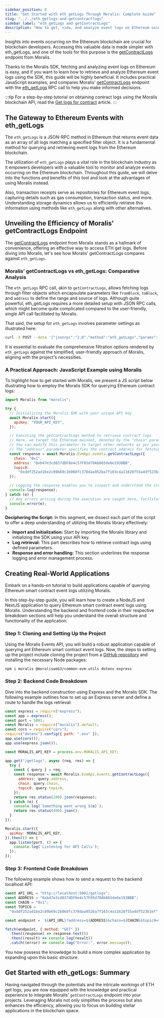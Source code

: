 ```yaml
---
sidebar_position: 0
title: "Get Started with eth_getLogs Through Moralis: Complete Guide"
slug: "../../eth_getlogs-and-getcontractlogs"
sidebar_label: "eth_getLogs and getContractLogs"
description: "How to get, view, and analyze event logs on Ethereum using eth_getLogs RPC method and Moralis getContractLogs RPC method"
---
```


Insights into events occurring on the Ethereum blockchain are crucial for blockchain developers. Accessing this valuable data is made simpler with eth_getLogs, and one of the tools for this purpose is the [getContractLogs](/web3-data-api/evm/reference/get-contract-logs) endpoint from Moralis.

Thanks to the Moralis SDK, fetching and analyzing event logs on Ethereum is easy, and if you want to learn how to retrieve and analyze Ethereum event logs using the SDK, this guide will be highly beneficial. It includes practical JavaScript examples, and compares Moralis' [getContractLogs](/web3-data-api/evm/reference/get-contract-logs) endpoint with the [eth_getLogs](https://ethereum.org/en/developers/docs/apis/json-rpc/#eth_getlogs) RPC call to help you make informed decisions.

:::tip
For a step-by-step tutorial on obtaining contract logs using the Moralis blockchain API, read the [Get logs for contract](/web3-data-api/evm/how-to-get-the-logs-for-a-contract) article.
:::

## The Gateway to Ethereum Events with eth_getLogs

The `eth_getLogs` is a JSON-RPC method in Ethereum that returns event data as an array of all logs matching a specified filter object. It is a fundamental method for querying and retrieving event logs from the Ethereum blockchain.

The utilization of `eth_getLogs` plays a vital role in the blockchain industry as it empowers developers with a valuable tool to monitor and analyze events occurring on the Ethereum blockchain. Throughout this guide, we will delve into the functions and benefits of this tool and look at the advantages of using Moralis instead.

Also, transaction receipts serve as repositories for Ethereum event logs, capturing details such as gas consumption, transaction status, and more. Understanding storage dynamics allows us to efficiently retrieve this information using methods like `eth_getLogs` along with other alternatives.

## Unveiling the Efficiency of Moralis' getContractLogs Endpoint

The [getContractLogs](/web3-data-api/evm/reference/get-contract-logs) endpoint from Moralis stands as a hallmark of convenience, offering an effective way to access ETH get logs. Before diving into Moralis, let's see how Moralis' getContractLogs compares against `eth_getLogs`.

### Moralis’ getContractLogs vs eth_getLogs: Comparative Analysis

The `eth_getLogs` RPC call, akin to `getContractLogs`, allows fetching logs through filter objects which encapsulate parameters like `fromBlock`, `toBlock`, and `address` to define the range and source of logs. Although quite powerful, eth_getLogs requires a more detailed setup with JSON RPC calls, which might become quite complicated compared to the user-friendly, single API call facilitated by Moralis.

That said, the setup for `eth_getLogs` involves parameter settings as illustrated here:

```bash
curl -X POST --data '{"jsonrpc":"2.0","method":"eth_getLogs","params":[{"topics":["0x000000000000000000000000a94f5374fce5edbc8e2a8697c15331677e6ebf0b"]}],"id":74}'
```

It is essential to evaluate the comprehensive filtration options rendered by `eth_getLogs` against the simplified, user-friendly approach of Moralis, aligning with the project's necessities.

### A Practical Approach: JavaScript Example using Moralis

To highlight how to get started with Moralis, we present a JS script below illustrating how to employ the Moralis SDK for querying Ethereum contract logs:

```javascript
import Moralis from "moralis";

try {
  // Initializing the Moralis SDK with your unique API key
  await Moralis.start({
    apiKey: "YOUR_API_KEY",
  });

  // Executing the getContractLogs method to retrieve contract logs
  // Here, we target the Ethereum mainnet, denoted by the "chain" parameter set to "0x1".
  // You can modify this parameter to target other networks as per your requirements.
  // The "address" parameter specifies the contract address for fetching the logs.
  const response = await Moralis.EvmApi.events.getContractLogs({
    chain: "0x1",
    address: "0xb47e3cd837dDF8e4c57F05d70Ab865de6e193BBB",
    topic0:
      "0xddf252ad1be2c89b69c2b068fc378daa952ba7f163c4a11628f55a4df523b3ef",
  });

  // Logging the response enables you to inspect and understand the structure of the data retrieved.
  console.log(response);
} catch (e) {
  // Any errors arising during the execution are caught here, facilitating a clean error-handling process.
  console.error(e);
}
```

**Deciphering the Script:**
In this segment, we dissect each part of the script to offer a deep understanding of utilizing the Moralis library effectively:

- **Import and initialization:** Start by importing the Moralis library and initializing the SDK using your API key.
- **Log retrieval:** This part describes how to retrieve contract logs using defined parameters.
- **Response and error handling:** This section underlines the response logging and error management process.

## Creating Real-World Applications

Embark on a hands-on tutorial to build applications capable of querying Ethereum smart contract event logs utilizing Moralis.

In this step-by-step guide, you will learn how to create a NodeJS and NextJS application to query Ethereum smart contract event logs using Moralis. Understanding the backend and frontend code in their respective breakdown sections will help you understand the overall structure and functionality of the application.

### Step 1: Cloning and Setting Up the Project

Using the Moralis Events API, you will build a robust application capable of querying ant Ethereum smart contract event logs. Now, the steps to setting up the project include cloning the project from a [GitHub repository](https://github.com/MoralisWeb3/youtube-tutorials/tree/main/get-contract-logs) and installing the necessary Node packages:

```bash
npm i moralis @moralisweb3/common-evm-utils dotenv express
```

### Step 2: Backend Code Breakdown

Dive into the backend construction using Express and the Moralis SDK. The following example outlines how to set up an Express server and define a route to handle the logs retrieval:

```javascript
const express = require("express");
const app = express();
const port = 5001;
const Moralis = require("moralis").default;
const cors = require("cors");
require("dotenv").config({ path: ".env" });
app.use(cors());
app.use(express.json());

const MORALIS_API_KEY = process.env.MORALIS_API_KEY;

app.get("/getlogs", async (req, res) => {
  try {
    const { query } = req;
    const response = await Moralis.EvmApi.events.getContractLogs({
      address: query.address,
      chain: query.chain,
      topic0: query.topic0,
    });
    return res.status(200).json(response);
  } catch (e) {
    console.log(`Something went wrong ${e}`);
    return res.status(400).json();
  }
});

Moralis.start({
  apiKey: MORALIS_API_KEY,
}).then(() => {
  app.listen(port, () => {
    console.log(`Listening for API Calls`);
  });
});
```

### Step 3: Frontend Code Breakdown

The following example shows how to send a request to the backend localhost API:

```javascript
const API_URL = "http://localhost:5001/getlogs";
const ADDRESS = "0xb47e3cd837dDF8e4c57F05d70Ab865de6e193BBB";
const CHAIN = "0x1";
const TOPIC0 =
  "0xddf252ad1be2c89b69c2b068fc378daa952ba7f163c4a11628f55a4df523b3ef";

const endpoint = `${API_URL}?address=${ADDRESS}&chain=${CHAIN}&topic0=${TOPIC0}`;

fetch(endpoint, { method: "GET" })
  .then((response) => response.text())
  .then((result) => console.log(result))
  .catch((error) => console.log("Error:", error.message));
```

You now possess the knowledge to build a more complex application by expanding upon this basic structure.

## Get Started with eth_getLogs: Summary

Having navigated through the potentials and the intricate workings of ETH get logs, you are now equipped with the knowledge and practical experience to integrate Moralis' `getContractLogs` endpoint into your projects. Leveraging Moralis not only simplifies the process but also enhances the efficiency, allowing you to focus on building stellar applications in the blockchain space.
